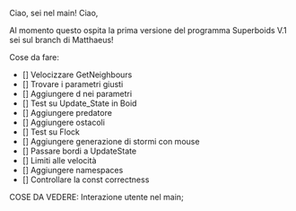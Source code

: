 Ciao, sei nel main!
Ciao,

Al momento questo ospita la prima versione del programma Superboids V.1
sei sul branch di Matthaeus!

Cose da fare:
- [] Velocizzare GetNeighbours
- [] Trovare i parametri giusti
- [] Aggiungere d nei parametri
- [] Test su Update_State in Boid
- [] Aggiungere predatore
- [] Aggiungere ostacoli
- [] Test su Flock
- [] Aggiungere generazione di stormi con mouse
- [] Passare bordi a UpdateState
- [] Limiti alle velocità
- [] Aggiungere namespaces
- [] Controllare la const correctness

COSE DA VEDERE:
Interazione utente nel main;